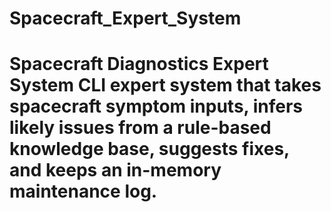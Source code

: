 # Spacecraft_Expert_System
# Spacecraft Diagnostics Expert System  CLI expert system that takes spacecraft symptom inputs, infers likely issues from a rule-based knowledge base, suggests fixes, and keeps an in-memory maintenance log.

